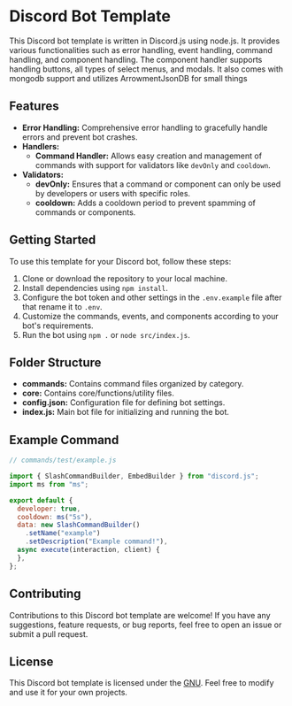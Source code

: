 # Discord Bot Template

This Discord bot template is written in Discord.js using node.js. It provides various functionalities such as error handling, event handling, command handling, and component handling. The component handler supports handling buttons, all types of select menus, and modals. It also comes with mongodb support and utilizes ArrowmentJsonDB for small things 

## Features

- **Error Handling:** Comprehensive error handling to gracefully handle errors and prevent bot crashes.
- **Handlers:**
  - **Command Handler:** Allows easy creation and management of commands with support for validators like `devOnly` and `cooldown`.
- **Validators:**
  - **devOnly:** Ensures that a command or component can only be used by developers or users with specific roles.
  - **cooldown:** Adds a cooldown period to prevent spamming of commands or components.

## Getting Started

To use this template for your Discord bot, follow these steps:

1. Clone or download the repository to your local machine.
2. Install dependencies using `npm install`.
3. Configure the bot token and other settings in the `.env.example` file after that rename it to `.env`.
4. Customize the commands, events, and components according to your bot's requirements.
5. Run the bot using `npm .` or `node src/index.js`.

## Folder Structure

- **commands:** Contains command files organized by category.
- **core:** Contains core/functions/utility files.
- **config.json:** Configuration file for defining bot settings.
- **index.js:** Main bot file for initializing and running the bot.

## Example Command

```javascript
// commands/test/example.js

import { SlashCommandBuilder, EmbedBuilder } from "discord.js";
import ms from "ms";

export default {
  developer: true,
  cooldown: ms("5s"),
  data: new SlashCommandBuilder()
    .setName("example")
    .setDescription("Example command!"),
  async execute(interaction, client) {
  },
};

```

## Contributing

Contributions to this Discord bot template are welcome! If you have any suggestions, feature requests, or bug reports, feel free to open an issue or submit a pull request.

## License

This Discord bot template is licensed under the [GNU](LICENSE). Feel free to modify and use it for your own projects.
